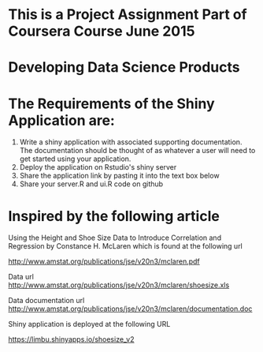 # This is a Project Assignment Part of Coursera Course June 2015

# Developing Data Science Products


# The Requirements of the Shiny Application are:
 1. Write a shiny application with associated supporting documentation. 
 The documentation should be
 thought of as whatever a user will need to get started using your application.
 2. Deploy the application on Rstudio's shiny server
 3. Share the application link by pasting it into the text box below
 4. Share your server.R and ui.R code on github

# Inspired by the following article

Using the Height and Shoe Size Data to Introduce Correlation and
Regression by Constance H. McLaren which is found at the following url

http://www.amstat.org/publications/jse/v20n3/mclaren.pdf

Data url
http://www.amstat.org/publications/jse/v20n3/mclaren/shoesize.xls

Data documentation url
http://www.amstat.org/publications/jse/v20n3/mclaren/documentation.doc

Shiny application is deployed at the following URL

https://limbu.shinyapps.io/shoesize_v2